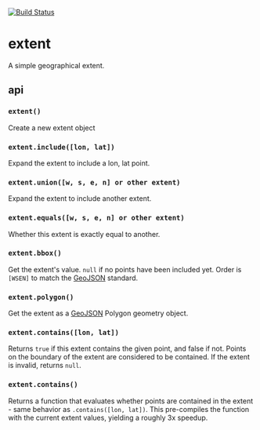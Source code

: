 [![Build Status](https://travis-ci.org/mapbox/extent.svg)](https://travis-ci.org/mapbox/extent)

# extent

A simple geographical extent.

## api

### `extent()`

Create a new extent object

### `extent.include([lon, lat])`

Expand the extent to include a lon, lat point.

### `extent.union([w, s, e, n] or other extent)`

Expand the extent to include another extent.

### `extent.equals([w, s, e, n] or other extent)`

Whether this extent is exactly equal to another.

### `extent.bbox()`

Get the extent's value. `null` if no points have
been included yet. Order is `[WSEN]` to match the [GeoJSON](http://geojson.org/)
standard.

### `extent.polygon()`

Get the extent as a [GeoJSON](http://geojson.org/) Polygon geometry object.

### `extent.contains([lon, lat])`

Returns `true` if this extent contains the given point, and false if not. Points
on the boundary of the extent are considered to be contained. If the extent is
invalid, returns `null`.

### `extent.contains()`

Returns a function that evaluates whether points are contained in the extent -
same behavior as `.contains([lon, lat])`. This pre-compiles the function with the
current extent values, yielding a roughly 3x speedup.
